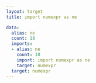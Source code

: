 ```yaml
---
layout: target
title: import numexpr as ne

data:
  alias: ne
  count: 18
  imports:
  - alias: ne
    count: 18
    import: import numexpr as ne
    target: numexpr
  target: numexpr
---
```


